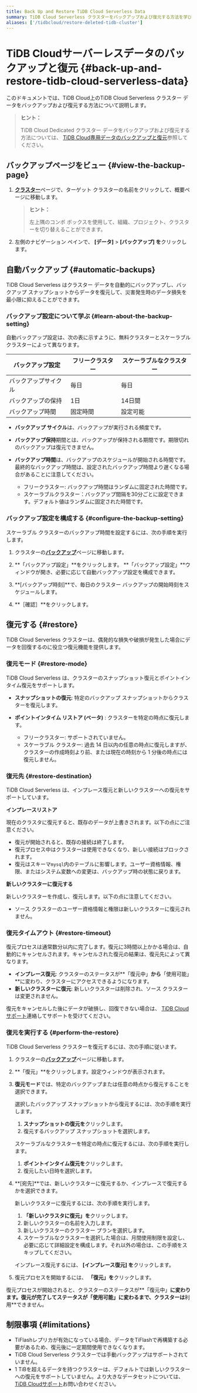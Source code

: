 ```yaml
---
title: Back Up and Restore TiDB Cloud Serverless Data
summary: TiDB Cloud Serverless クラスターをバックアップおよび復元する方法を学びます。
aliases: ['/tidbcloud/restore-deleted-tidb-cluster']
---
```


# TiDB Cloudサーバーレスデータのバックアップと復元 {#back-up-and-restore-tidb-cloud-serverless-data}

このドキュメントでは、TiDB Cloud上のTiDB Cloud Serverless クラスター データをバックアップおよび復元する方法について説明します。

> **ヒント：**
>
> TiDB Cloud Dedicated クラスター データをバックアップおよび復元する方法については、 [TiDB Cloud専用データのバックアップと復元](/tidb-cloud/backup-and-restore.md)参照してください。

## バックアップページをビュー {#view-the-backup-page}

1.  [**クラスター**](https://tidbcloud.com/project/clusters)ページで、ターゲット クラスターの名前をクリックして、概要ページに移動します。

    > **ヒント：**
    >
    > 左上隅のコンボ ボックスを使用して、組織、プロジェクト、クラスターを切り替えることができます。

2.  左側のナビゲーション ペインで、 **[データ]** &gt; **[バックアップ] を**クリックします。

## 自動バックアップ {#automatic-backups}

TiDB Cloud Serverless はクラスター データを自動的にバックアップし、バックアップ スナップショットからデータを復元して、災害発生時のデータ損失を最小限に抑えることができます。

### バックアップ設定について学ぶ {#learn-about-the-backup-setting}

自動バックアップ設定は、次の表に示すように、無料クラスターとスケーラブル クラスターによって異なります。

| バックアップ設定   | フリークラスター | スケーラブルなクラスター |
| ---------- | -------- | ------------ |
| バックアップサイクル | 毎日       | 毎日           |
| バックアップの保持  | 1日       | 14日間         |
| バックアップ時間   | 固定時間     | 設定可能         |

-   **バックアップ サイクル**は、バックアップが実行される頻度です。

-   **バックアップ保持**期間とは、バックアップが保持される期間です。期限切れのバックアップは復元できません。

-   **バックアップ時間**は、バックアップのスケジュールが開始される時間です。最終的なバックアップ時間は、設定されたバックアップ時間より遅くなる場合があることに注意してください。

    -   フリークラスター: バックアップ時間はランダムに固定された時間です。
    -   スケーラブルクラスター：バックアップ間隔を30分ごとに設定できます。デフォルト値はランダムに固定された時間です。

### バックアップ設定を構成する {#configure-the-backup-setting}

スケーラブル クラスターのバックアップ時間を設定するには、次の手順を実行します。

1.  クラスターの[**バックアップ**](#view-the-backup-page)ページに移動します。

2.  **「バックアップ設定」**をクリックします。 **「バックアップ設定」**ウィンドウが開き、必要に応じて自動バックアップ設定を構成できます。

3.  **[バックアップ時刻]**で、毎日のクラスター バックアップの開始時刻をスケジュールします。

4.  **［確認］**をクリックします。

## 復元する {#restore}

TiDB Cloud Serverless クラスターは、偶発的な損失や破損が発生した場合にデータを回復するのに役立つ復元機能を提供します。

### 復元モード {#restore-mode}

TiDB Cloud Serverless は、クラスターのスナップショット復元とポイントインタイム復元をサポートします。

-   **スナップショットの復元**: 特定のバックアップ スナップショットからクラスターを復元します。

-   **ポイントインタイム リストア (ベータ)** : クラスターを特定の時点に復元します。

    -   フリークラスター: サポートされていません。
    -   スケーラブル クラスター: 過去 14 日以内の任意の時点に復元しますが、クラスターの作成時刻より前、または現在の時刻から 1 分後の時点には復元しません。

### 復元先 {#restore-destination}

TiDB Cloud Serverless は、インプレース復元と新しいクラスターへの復元をサポートしています。

**インプレースリストア**

現在のクラスタに復元すると、既存のデータが上書きされます。以下の点にご注意ください。

-   復元が開始されると、既存の接続は終了します。
-   復元プロセス中はクラスターは使用できなくなり、新しい接続はブロックされます。
-   復元はスキーマ`mysql`内のテーブルに影響します。ユーザー資格情報、権限、またはシステム変数への変更は、バックアップ時の状態に戻ります。

**新しいクラスターに復元する**

新しいクラスターを作成し、復元します。以下の点に注意してください。

-   ソース クラスターのユーザー資格情報と権限は新しいクラスターに復元されません。

### 復元タイムアウト {#restore-timeout}

復元プロセスは通常数分以内に完了します。復元に3時間以上かかる場合は、自動的にキャンセルされます。キャンセルされた復元の結果は、復元先によって異なります。

-   **インプレース復元**: クラスターのステータスが**「復元中」**から**「使用可能」**に変わり、クラスターにアクセスできるようになります。
-   **新しいクラスターに復元**: 新しいクラスターは削除され、ソース クラスターは変更されません。

復元をキャンセルした後にデータが破損し、回復できない場合は、 [TiDB Cloudサポート](/tidb-cloud/tidb-cloud-support.md)連絡してサポートを受けてください。

### 復元を実行する {#perform-the-restore}

TiDB Cloud Serverless クラスターを復元するには、次の手順に従います。

1.  クラスターの[**バックアップ**](#view-the-backup-page)ページに移動します。

2.  **「復元」**をクリックします。設定ウィンドウが表示されます。

3.  **復元モード**では、特定のバックアップまたは任意の時点から復元することを選択できます。

    <SimpleTab>
     <div label="Snapshot Restore">

    選択したバックアップ スナップショットから復元するには、次の手順を実行します。

    1.  **スナップショットの復元を**クリックします。
    2.  復元するバックアップ スナップショットを選択します。

    </div>
     <div label="Point-in-Time Restore">

    スケーラブルなクラスターを特定の時点に復元するには、次の手順を実行します。

    1.  **ポイントインタイム復元を**クリックします。
    2.  復元したい日時を選択します。

    </div>
     </SimpleTab>

4.  **[宛先]**では、新しいクラスターに復元するか、インプレースで復元するかを選択できます。

    <SimpleTab>
     <div label="Restore to a new cluster">

    新しいクラスターに復元するには、次の手順を実行します。

    1.  **「新しいクラスタに復元」を**クリックします。
    2.  新しいクラスターの名前を入力します。
    3.  新しいクラスターのクラスター プランを選択します。
    4.  スケーラブルなクラスターを選択した場合は、月間使用制限を設定し、必要に応じて詳細設定を構成します。それ以外の場合は、この手順をスキップしてください。

    </div>
     <div label="Restore in-place">

    インプレース復元するには、 **[インプレース復元] を**クリックします。

    </div>
     </SimpleTab>

5.  復元プロセスを開始するには、 **「復元」を**クリックします。

復元プロセスが開始されると、クラスターのステータスが**「復元中」**に変わります。復元が完了してステータスが「使用可能」に変わるまで、クラスターは**利用**できません。

## 制限事項 {#limitations}

-   TiFlashレプリカが有効になっている場合、データをTiFlashで再構築する必要があるため、復元後に一定期間使用できなくなります。
-   TiDB Cloud Serverless クラスターでは手動バックアップはサポートされていません。
-   1 TiBを超えるデータを持つクラスターは、デフォルトでは新しいクラスターへの復元をサポートしていません。より大きなデータセットについては、 [TiDB Cloudサポート](/tidb-cloud/tidb-cloud-support.md)お問い合わせください。
